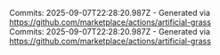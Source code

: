 Commits: 2025-09-07T22:28:20.987Z - Generated via https://github.com/marketplace/actions/artificial-grass
<br>
Commits: 2025-09-07T22:28:20.987Z - Generated via https://github.com/marketplace/actions/artificial-grass
<br>
